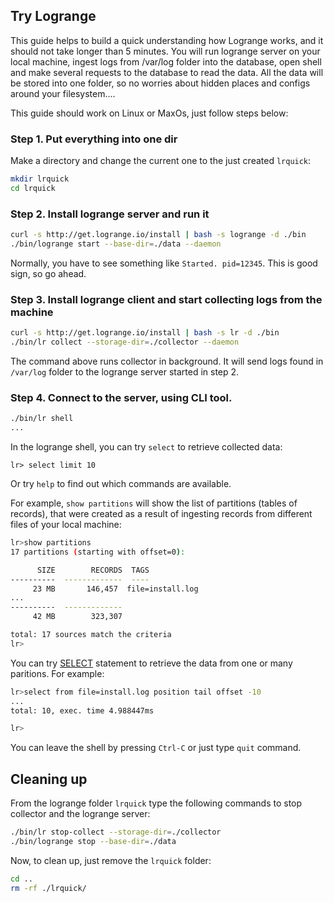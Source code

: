 ## Try Logrange
This guide helps to build a quick understanding how Logrange works, and it should not take longer than 5 minutes. You will run logrange server on your local machine, ingest logs from /var/log folder into the database, open shell and make several requests to the database to read the data. All the data will be stored into one folder, so no worries about hidden places and configs around your filesystem....

This guide should work on Linux or MaxOs, just follow steps below:

### Step 1. Put everything into one dir
Make a directory and change the current one to the just created `lrquick`:
```bash
mkdir lrquick
cd lrquick
```

### Step 2. Install logrange server and run it
```bash
curl -s http://get.logrange.io/install | bash -s logrange -d ./bin
./bin/logrange start --base-dir=./data --daemon
```
Normally, you have to see something like `Started. pid=12345`. This is good sign, so go ahead.

### Step 3. Install logrange client and start collecting logs from the machine
```bash
curl -s http://get.logrange.io/install | bash -s lr -d ./bin
./bin/lr collect --storage-dir=./collector --daemon
```
The command above runs collector in background. It will send logs found in `/var/log` folder to the logrange server started in step 2. 

### Step 4. Connect to the server, using CLI tool.
```bash
./bin/lr shell
...
```

In the logrange shell, you can try `select` to retrieve collected data: 
```
lr> select limit 10
```

Or try `help` to find out which commands are available.

For example, `show partitions` will show the list of partitions (tables of records), that were created as a result of ingesting records from different files of your local machine:

```bash
lr>show partitions
17 partitions (starting with offset=0):

      SIZE        RECORDS  TAGS
----------  -------------  ----
     23 MB       146,457  file=install.log
...
----------  -------------
     42 MB        323,307

total: 17 sources match the criteria
lr>
```

You can try [SELECT](sql_select.md) statement to retrieve the data from one or many paritions. For example:
```bash
lr>select from file=install.log position tail offset -10 
...
total: 10, exec. time 4.988447ms

lr>
```

You can leave the shell by pressing `Ctrl-C` or just type `quit` command.

## Cleaning up
From the logrange folder `lrquick` type the following commands to stop collector and the logrange server:
```bash
./bin/lr stop-collect --storage-dir=./collector
./bin/logrange stop --base-dir=./data
```

Now, to clean up, just remove the `lrquick` folder:
```bash
cd ..
rm -rf ./lrquick/
```


